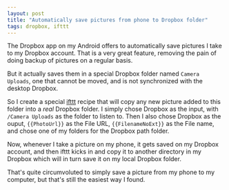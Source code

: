 ```yaml
---
layout: post
title: "Automatically save pictures from phone to Dropbox folder"
tags: dropbox, ifttt
---
```


The Dropbox app on my Android offers to automatically save pictures I take to
my Dropbox account. That is a very great feature, removing the pain of
doing backup of pictures on a regular basis.

But it actually saves them in a special Dropbox folder named `Camera Uploads`,
one that cannot be moved, and is not synchronized with the desktop Dropbox.

So I create a special [ifttt](https://ifttt.com) recipe that will copy any new
picture added to this folder into a _real_ Dropbox folder. I simply chose
Dropbox as the input, with `/Camera Uploads` as the folder to listen to. Then
I also chose Dropbox as the ouput, `{{PhotoUrl}}` as the File URL,
`{{FilenameNoExt}}` as the File name, and chose one of my folders for the
Dropbox path folder.

Now, whenever I take a picture on my phone, it gets saved on my Dropbox
account, and then ifttt kicks in and copy it to another directory in my Dropbox
which will in turn save it on my local Dropbox folder.

That's quite circumvoluted to simply save a picture from my phone to my
computer, but that's still the easiest way I found.
